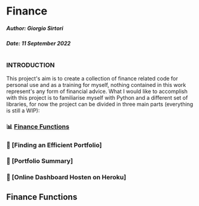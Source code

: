 # Finance



##### Author: Giorgio Sirtori

##### Date: 11 September 2022

#

### INTRODUCTION

This project's aim is to create a collection of finance related code for personal use and as a training for myself, nothing contained in this work represent's any form of financial advice. What I would like to accomplish with this project is to familiarise myself with Python and a different set of libraries, for now the project can be divided in three main parts (everything is still a WIP):

### 📊  [Finance Functions](#finance-functions)
### 💯  [Finding an Efficient Portfolio]
### 🌟  [Portfolio Summary]
### 🔮  [Online Dashboard Hosten on Heroku]





## Finance Functions
